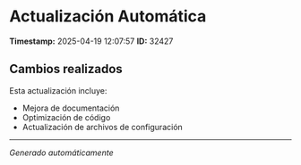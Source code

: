 # Actualización Automática

**Timestamp:** 2025-04-19 12:07:57
**ID:** 32427

## Cambios realizados

Esta actualización incluye:
- Mejora de documentación
- Optimización de código
- Actualización de archivos de configuración

---
*Generado automáticamente*
